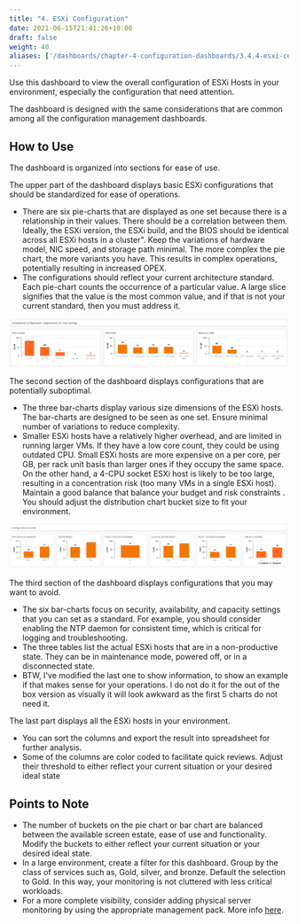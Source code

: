 ```yaml
---
title: "4. ESXi Configuration"
date: 2021-06-15T21:41:26+10:00
draft: false
weight: 40
aliases: ['/dashboards/chapter-4-configuration-dashboards/3.4.4-esxi-configuration']
---
```


Use this dashboard to view the overall configuration of ESXi Hosts in your environment, especially the configuration that need attention.

The dashboard is designed with the same considerations that are common among all the configuration management dashboards.

## How to Use

The dashboard is organized into sections for ease of use.

The upper part of the dashboard displays basic ESXi configurations that should be standardized for ease of operations.

- There are six pie-charts that are displayed as one set because there is a relationship in their values. There should be a correlation between them. Ideally, the ESXi version, the ESXi build, and the BIOS should be identical across all ESXi hosts in a cluster". Keep the variations of hardware model, NIC speed, and storage path minimal. The more complex the pie chart, the more variants you have. This results in complex operations, potentially resulting in increased OPEX.
- The configurations should reflect your current architecture standard. Each pie-chart counts the occurrence of a particular value. A large slice signifies that the value is the most common value, and if that is not your current standard, then you must address it.

![ESXi Configuration](3.4.4-fig-1.png)

The second section of the dashboard displays configurations that are potentially suboptimal.

- The three bar-charts display various size dimensions of the ESXi hosts. The bar-charts are designed to be seen as one set. Ensure minimal number of variations to reduce complexity.
- Smaller ESXi hosts have a relatively higher overhead, and are limited in running larger VMs. If they have a low core count, they could be using outdated CPU. Small ESXi hosts are more expensive on a per core, per GB, per rack unit basis than larger ones if they occupy the same space. On the other hand, a 4-CPU socket ESXi host is likely to be too large, resulting in a concentration risk (too many VMs in a single ESXi host). Maintain a good balance that balance your budget and risk constraints . You should adjust the distribution chart bucket size to fit your environment.

![ESXi Service Status](3.4.4-fig-2.png)

The third section of the dashboard displays configurations that you may want to avoid.

- The six bar-charts focus on security, availability, and capacity settings that you can set as a standard. For example, you should consider enabling the NTP daemon for consistent time, which is critical for logging and troubleshooting.
- The three tables list the actual ESXi hosts that are in a non-productive state. They can be in maintenance mode, powered off, or in a disconnected state.
- BTW, I've modified the last one to show information, to show an example if that makes sense for your operations. I do not do it for the out of the box version as visually it will look awkward as the first 5 charts do not need it.

The last part displays all the ESXi hosts in your environment.

- You can sort the columns and export the result into spreadsheet for further analysis.
- Some of the columns are color coded to facilitate quick reviews. Adjust their threshold to either reflect your current situation or your desired ideal state

## Points to Note

- The number of buckets on the pie chart or bar chart are balanced between the available screen estate, ease of use and functionality. Modify the buckets to either reflect your current situation or your desired ideal state.
- In a large environment, create a filter for this dashboard. Group by the class of services such as, Gold, silver, and bronze. Default the selection to Gold. In this way, your monitoring is not cluttered with less critical workloads.
- For a more complete visibility, consider adding physical server monitoring by using the appropriate management pack. More info [here](https://www.vmware.com/products/vrealize-operations.html).
